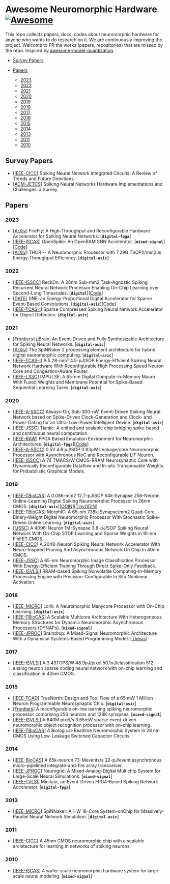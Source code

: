 # Awesome Neuromorphic Hardware [![Awesome](https://awesome.re/badge-flat.svg)](https://awesome.re)

This repo collects papers, docs, codes about neuromorphic hardware for anyone who wants to do research on it. We are continuously improving the project. Welcome to PR the works (papers, repositories) that are missed by the repo. Inspired by [awesome-model-quantization](https://github.com/htqin/awesome-model-quantization).

- [Survey Papers](#Survey_Papers)
  
- [Papers](#Papers)
  - [2023](#2023) 
  - [2022](#2022)
  - [2021](#2021)
  - [2020](#2020)
  - [2019](#2019)
  - [2018](#2018)
  - [2017](#2017)
  - [2016](#2016)
  - [2015](#2015)
  - [2014](#2014)
  - [2013](#2013)
  - [2011](#2011)
  - [2010](#2010)
  
## Survey Papers

- [[IEEE-CICC](https://arxiv.org/abs/2203.07006)] Spiking Neural Network Integrated Circuits: A Review of Trends and Future Directions.
- [[ACM-JETCS](https://arxiv.org/abs/2005.01467)] Spiking Neural Networks Hardware Implementations and Challenges: a Survey.
  
## Papers

### 2023

- [[ArXiv](https://arxiv.org/abs/2301.01905)] FireFly: A High-Throughput and Reconfigurable Hardware Accelerator for Spiking Neural Networks. [__`digital-fpga`__]
- [[IEEE-ISCAS](https://arxiv.org/abs/2302.01015)] OpenSpike: An OpenRAM SNN Accelerator. [__`mixed-signal`__][[Code](https://github.com/sfmth/OpenSpike)]
- [[ArXiv](https://arxiv.org/abs/2212.01696)] THOR -- A Neuromorphic Processor with 7.29G TSOP2/mm2Js Energy-Throughput Efficiency. [__`digital-asic`__]

### 2022

- [[IEEE-ISSCC](https://arxiv.org/abs/2208.09759)] ReckOn: A 28nm Sub-mm2 Task-Agnostic Spiking Recurrent Neural Network Processor Enabling On-Chip Learning over Second-Long Timescales. [__`digital`__][[Code](https://github.com/chfrenkel/ReckON)]
- [[DATE](https://arxiv.org/abs/2204.10687)] SNE: an Energy-Proportional Digital Accelerator for Sparse Event-Based Convolutions. [__`digital-asic`__][[Code](https://github.com/pulp-platform/sne)]
- [[IEEE-TCAS-I](https://arxiv.org/abs/2205.00778)] Sparse Compressed Spiking Neural Network Accelerator for Object Detection. [__`digital-asic`__]


### 2021

- [[Frontiers](https://www.frontiersin.org/articles/10.3389/fnins.2021.664208/full)] μBrain: An Event-Driven and Fully Synthesizable Architecture for Spiking Neural Networks. [__`digital-asic`__]
- [[ArXiv](https://arxiv.org/abs/2103.08392)] The SpiNNaker 2 processing element architecture for hybrid digital neuromorphic computing. [__`digital-asic`__]
- [[IEEE-TCAS-I](https://ieeexplore.ieee.org/document/9546038)] A 5.28-mm² 4.5-pJ/SOP Energy-Efficient Spiking Neural Network Hardware With Reconfigurable High Processing Speed Neuron Core and Congestion-Aware Router.
- [[IEEE-LSSC](https://arxiv.org/abs/2105.08217)] IMPULSE: A 65-nm Digital Compute-in-Memory Macro With Fused Weights and Membrane Potential for Spike-Based Sequential Learning Tasks. [__`digital-asic`__]

### 2020

- [[IEEE-A-SSCC](https://arxiv.org/abs/2006.12314)] Always-On, Sub-300-nW, Event-Driven Spiking Neural Network based on Spike-Driven Clock-Generation and Clock- and Power-Gating for an Ultra-Low-Power Intelligent Device. [__`digital-asic`__]
- [[IEEE-JSSC](https://ieeexplore.ieee.org/document/8998338)] Tianjic: A unified and scalable chip bridging spike-based and continuous neural computation.
- [[IEEE-RAW](https://arxiv.org/abs/2004.06061)] FPGA Based Emulation Environment for Neuromorphic Architectures. [__`digital-fpga`__][[Code](https://github.com/UA-RCL/RANC)]
- [[IEEE-A-SSCC](https://ieeexplore.ieee.org/document/9336142)] 0.5V 4.8 pJ/SOP 0.93μW Leakage/core Neuromorphic Processor with Asynchronous NoC and Reconfigurable LIF Neuron.
- [[IEEE-ISSCC](https://ieeexplore.ieee.org/document/9062979)] A 74 TMACS/W CMOS-RRAM Neurosynaptic Core with Dynamically Reconfigurable Dataflow and In-situ Transposable Weights for Probabilistic Graphical Models.


### 2019

- [[IEEE-TBioCAS](https://arxiv.org/abs/1804.07858)] A 0.086-mm2 12.7-pJ/SOP 64k-Synapse 256-Neuron Online-Learning Digital Spiking Neuromorphic Processor in 28nm CMOS. [__`digital-asic`__][[ODIN](https://github.com/ChFrenkel/ODIN)][[TinyODIN](https://github.com/ChFrenkel/tinyODIN)]
- [[IEEE-TBioCAS](https://arxiv.org/abs/1904.08513)] MorphIC: A 65-nm 738k-Synapse/mm2 Quad-Core Binary-Weight Digital Neuromorphic Processor With Stochastic Spike-Driven Online Learning. [__`digital-asic`__]
- [[IJSSC](https://ieeexplore.ieee.org/document/8588363)] A 4096-Neuron 1M-Synapse 3.8-pJ/SOP Spiking Neural Network With On-Chip STDP Learning and Sparse Weights in 10-nm FinFET CMOS.
- [[IEEE-CICC](https://web.eecs.umich.edu/~zhengya/papers/cho_cicc19.pdf)] A 2048-Neuron Spiking Neural Network Accelerator With Neuro-Inspired Pruning And Asynchronous Network On Chip In 40nm CMOS.
- [[IEEE-JSSC](https://ieeexplore.ieee.org/document/8867974)] A 65-nm Neuromorphic Image Classification Processor With Energy-Efficient Training Through Direct Spike-Only Feedback.
- [[IEEE-ISVLSI](https://picture.iczhiku.com/resource/ieee/SHKwGhQOijggRvXX.pdf)] RRAM-based Spiking Nonvolatile Computing-In-Memory Processing Engine with Precision-Configurable In Situ Nonlinear Activation.

### 2018

- [[IEEE-MICRO](https://redwood.berkeley.edu/wp-content/uploads/2021/08/Davies2018.pdf)] Loihi: A Neuromorphic Manycore Processor with On-Chip Learning. [__`digital-asic`__]
- [[IEEE-TBioCAS](https://ieeexplore.ieee.org/document/8094868)] A Scalable Multicore Architecture With Heterogeneous Memory Structures for Dynamic Neuromorphic Asynchronous Processors (DYNAPs). [__`mixed-signal`__]
- [[IEEE-JPROC](https://ieeexplore.ieee.org/document/8591981)] Braindrop: A Mixed-Signal Neuromorphic Architecture With a Dynamical Systems-Based Programming Model. [[Thesis](https://stacks.stanford.edu/file/druid:sg377qc5355/thesis_toplevel-augmented.pdf)]

### 2017 

- [[IEEE-ISVLSI](https://ieeexplore.ieee.org/document/8008536)] A 3.43TOPS/W 48.9pJ/pixel 50.1nJ/classification 512 analog neuron sparse coding neural network with on-chip learning and classification in 40nm CMOS.

### 2015

- [[IEEE-TCAD](https://redwood.berkeley.edu/wp-content/uploads/2021/08/Akopyan2015.pdf)] TrueNorth: Design and Tool Flow of a 65 mW 1 Million Neuron Programmable Neurosynaptic Chip. [__`digital-asic`__]
- [[Frontiers](https://www.frontiersin.org/articles/10.3389/fnins.2015.00141/full)] A reconfigurable on-line learning spiking neuromorphic processor comprising 256 neurons and 128K synapses. [__`mixed-signal`__]
- [[IEEE-ISVLSI](http://vlsisp.engin.umich.edu/wp-content/uploads/sites/334/2017/11/kim-vlsi-2015.pdf)] A 640M pixel/s 3.65mW sparse event-driven neuromorphic object recognition processor with on-chip learning.
- [[IEEE-TBioCAS](https://arxiv.org/pdf/1412.3233)] A Biological-Realtime Neuromorphic System in 28 nm CMOS Using Low-Leakage Switched Capacitor Circuits.

### 2014 

- [[IEEE-BioCAS](https://ieeexplore.ieee.org/document/6981816)] A 65k-neuron 73-Mevents/s 22-pJ/event asynchronous micro-pipelined integrate-and-fire array transceiver.
- [[IEEE-JPROC](https://ieeexplore.ieee.org/document/6805187)] Neurogrid: A Mixed-Analog-Digital Multichip System for Large-Scale Neural Simulations. [__`mixed-signal`__]
- [[IEEE-TVLSI](https://ieeexplore.ieee.org/document/6701396)] Minitaur, an Event-Driven FPGA-Based Spiking Network Accelerator. [__`digital-fpga`__]

### 2013

- [[IEEE-MICRO](https://ieeexplore.ieee.org/document/6515159)] SpiNNaker: A 1-W 18-Core System-onChip for Massively-Parallel Neural Network Simulation. [__`digital-asic`__]

### 2011

- [[IEEE-CICC](https://ieeexplore.ieee.org/document/6055293)] A 45nm CMOS neuromorphic chip with a scalable architecture for learning in networks of spiking neurons.

### 2010

- [[IEEE-ISCAS](https://ieeexplore.ieee.org/document/5536970)] A wafer-scale neuromorphic hardware system for large-scale neural modeling. [__`mixed-signal`__]
